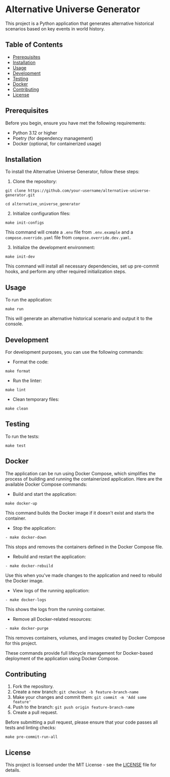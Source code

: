# Alternative Universe Generator

This project is a Python application that generates alternative historical scenarios based on key events in world history.

## Table of Contents

- [Prerequisites](#prerequisites)
- [Installation](#installation)
- [Usage](#usage)
- [Development](#development)
- [Testing](#testing)
- [Docker](#docker)
- [Contributing](#contributing)
- [License](#license)

## Prerequisites

Before you begin, ensure you have met the following requirements:

- Python 3.12 or higher
- Poetry (for dependency management)
- Docker (optional, for containerized usage)

## Installation

To install the Alternative Universe Generator, follow these steps:

1. Clone the repository:
```
git clone https://github.com/your-username/alternative-universe-generator.git
```
```
cd alternative_universe_generator
```

2. Initialize configuration files:
```
make init-configs
```
This command will create a `.env` file from `.env.example` and a `compose.override.yaml` file from `compose.override.dev.yaml`.

3. Initialize the development environment:
```
make init-dev
```
This command will install all necessary dependencies, set up pre-commit hooks, and perform any other required initialization steps.

## Usage

To run the application:
```
make run
```
This will generate an alternative historical scenario and output it to the console.

## Development

For development purposes, you can use the following commands:
- Format the code:
```
make format
```
- Run the linter:
```
make lint
```
- Clean temporary files:
```
make clean
```
## Testing

To run the tests:
```
make test
```

## Docker

The application can be run using Docker Compose, which simplifies the process of building and running the containerized application. Here are the available Docker Compose commands:

- Build and start the application:
```
make docker-up
```
This command builds the Docker image if it doesn't exist and starts the container.

- Stop the application:
```
- make docker-down
```
This stops and removes the containers defined in the Docker Compose file.

- Rebuild and restart the application:
```
- make docker-rebuild
```
Use this when you've made changes to the application and need to rebuild the Docker image.

- View logs of the running application:
```
- make docker-logs
```
This shows the logs from the running container.

- Remove all Docker-related resources:
```
- make docker-purge
```
This removes containers, volumes, and images created by Docker Compose for this project.

These commands provide full lifecycle management for Docker-based deployment of the application using Docker Compose.

## Contributing

1. Fork the repository.
2. Create a new branch: `git checkout -b feature-branch-name`
3. Make your changes and commit them: `git commit -m 'Add some feature'`
4. Push to the branch: `git push origin feature-branch-name`
5. Create a pull request.

Before submitting a pull request, please ensure that your code passes all tests and linting checks:

```
make pre-commit-run-all
```

## License

This project is licensed under the MIT License - see the [LICENSE](LICENSE) file for details.


